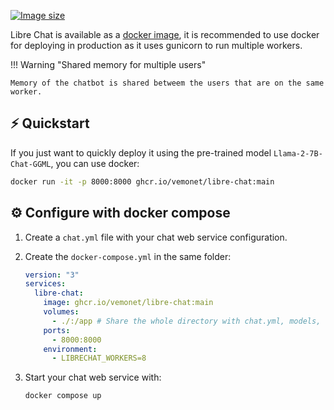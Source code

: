 [![Image size](https://ghcr-badge.egpl.dev/vemonet/libre-chat/size)](https://github.com/vemonet/libre-chat/pkgs/container/libre-chat)

Libre Chat is available as a [docker image](https://github.com/vemonet/libre-chat/pkgs/container/libre-chat), it is recommended to use docker for deploying in production as it uses gunicorn to run multiple workers.

!!! Warning "Shared memory for multiple users"

    Memory of the chatbot is shared betweem the users that are on the same worker.

## ⚡ Quickstart

If you just want to quickly deploy it using the pre-trained model `Llama-2-7B-Chat-GGML`, you can use docker:

```bash
docker run -it -p 8000:8000 ghcr.io/vemonet/libre-chat:main
```

## ⚙️ Configure with docker compose

1. Create a `chat.yml` file with your chat web service configuration.
2. Create the `docker-compose.yml` in the same folder:

    ```yaml title="docker-compose.yml"
    version: "3"
    services:
      libre-chat:
        image: ghcr.io/vemonet/libre-chat:main
        volumes:
          - ./:/app # Share the whole directory with chat.yml, models, vectorstore
        ports:
          - 8000:8000
        environment:
          - LIBRECHAT_WORKERS=8
    ```

3. Start your chat web service with:

    ```bash
    docker compose up
    ```
